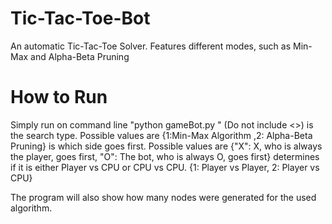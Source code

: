 # Tic-Tac-Toe-Bot
An automatic Tic-Tac-Toe Solver. Features different modes, such as Min-Max and Alpha-Beta Pruning

# How to Run

Simply run on command line "python gameBot.py <SearchMode> <First> <PlayerMode>" (Do not include <>)
<SearchMode> is the search type. Possible values are {1:Min-Max Algorithm ,2: Alpha-Beta Pruning}
<First> is which side goes first. Possible values are {"X": X, who is always the player, goes first, "O": The bot, who is always O, goes first}
<PlayerMode> determines if it is either Player vs CPU or CPU vs CPU. {1: Player vs Player, 2: Player vs CPU}

The program will also show how many nodes were generated for the used algorithm.
